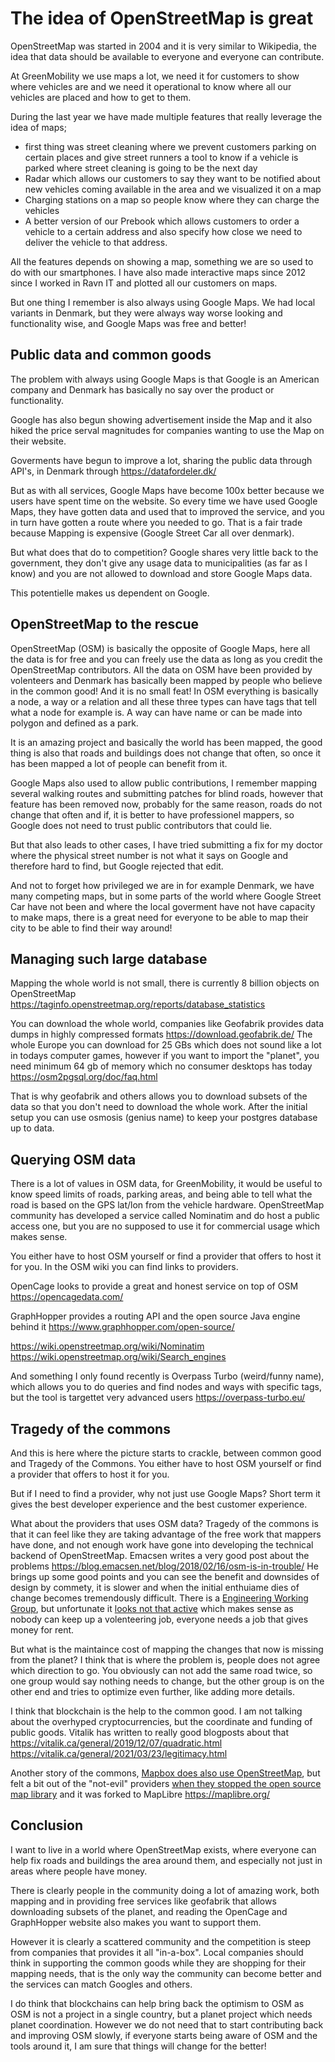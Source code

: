 # The idea of OpenStreetMap is great

OpenStreetMap was started in 2004 and it is very similar to Wikipedia, the idea that data should be available to everyone and everyone can contribute.

At GreenMobility we use maps a lot, we need it for customers to show where vehicles are and we need it operational to know where all our vehicles are placed and how to get to them.

During the last year we have made multiple features that really leverage the idea of maps;

- first thing was street cleaning where we prevent customers parking on certain places and give street runners a tool to know if a vehicle is parked where street cleaning is going to be the next day
- Radar which allows our customers to say they want to be notified about new vehicles coming available in the area and we visualized it on a map
- Charging stations on a map so people know where they can charge the vehicles
- A better version of our Prebook which allows customers to order a vehicle to a certain address and also specify how close we need to deliver the vehicle to that address.

All the features depends on showing a map, something we are so used to do with our smartphones. I have also made interactive maps since 2012 since I worked in Ravn IT and plotted all our customers on maps.

But one thing I remember is also always using Google Maps. We had local variants in Denmark, but they were always way worse looking and functionality wise, and Google Maps was free and better!

## Public data and common goods

The problem with always using Google Maps is that Google is an American company and Denmark has basically no say over the product or functionality.

Google has also begun showing advertisement inside the Map and it also hiked the price serval magnitudes for companies wanting to use the Map on their website.

Goverments have begun to improve a lot, sharing the public data through API's, in Denmark through https://datafordeler.dk/

But as with all services, Google Maps have become 100x better because we users have spent time on the website. So every time we have used Google Maps, they have gotten data and used that to improved the service, and you in turn have gotten a route where you needed to go. That is a fair trade because Mapping is expensive (Google Street Car all over denmark).

But what does that do to competition? Google shares very little back to the government, they don't give any usage data to municipalities (as far as I know) and you are not allowed to download and store Google Maps data.

This potentielle makes us dependent on Google.

## OpenStreetMap to the rescue

OpenStreetMap (OSM) is basically the opposite of Google Maps, here all the data is for free and you can freely use the data as long as you credit the OpenStreetMap contributors. All the data on OSM have been provided by volenteers and Denmark has basically been mapped by people who believe in the common good! And it is no small feat! In OSM everything is basically a node, a way or a relation and all these three types can have tags that tell what a node for example is. A way can have name or can be made into polygon and defined as a park.

It is an amazing project and basically the world has been mapped, the good thing is also that roads and buildings does not change that often, so once it has been mapped a lot of people can benefit from it.

Google Maps also used to allow public contributions, I remember mapping several walking routes and submitting patches for blind roads, however that feature has been removed now, probably for the same reason, roads do not change that often and if, it is better to have professionel mappers, so Google does not need to trust public contributors that could lie.

But that also leads to other cases, I have tried submitting a fix for my doctor where the physical street number is not what it says on Google and therefore hard to find, but Google rejected that edit.

And not to forget how privileged we are in for example Denmark, we have many competing maps, but in some parts of the world where Google Street Car have not been and where the local goverment have not have capacity to make maps, there is a great need for everyone to be able to map their city to be able to find their way around!

## Managing such large database

Mapping the whole world is not small, there is currently 8 billion objects on OpenStreetMap https://taginfo.openstreetmap.org/reports/database_statistics

You can download the whole world, companies like Geofabrik provides data dumps in highly compressed formats https://download.geofabrik.de/
The whole Europe you can download for 25 GBs which does not sound like a lot in todays computer games, however if you want to import the "planet", you need minimum 64 gb of memory which no consumer desktops has today https://osm2pgsql.org/doc/faq.html

That is why geofabrik and others allows you to download subsets of the data so that you don't need to download the whole work. After the initial setup you can use osmosis (genius name) to keep your postgres database up to data.

## Querying OSM data

There is a lot of values in OSM data, for GreenMobility, it would be useful to know speed limits of roads, parking areas, and being able to tell what the road is based on the GPS lat/lon from the vehicle hardware. OpenStreetMap community has developed a service called Nominatim and do host a public access one, but you are no supposed to use it for commercial usage which makes sense. 

You either have to host OSM yourself or find a provider that offers to host it for you. In the OSM wiki you can find links to providers.

OpenCage looks to provide a great and honest service on top of OSM https://opencagedata.com/

GraphHopper provides a routing API and the open source Java engine behind it https://www.graphhopper.com/open-source/

https://wiki.openstreetmap.org/wiki/Nominatim
https://wiki.openstreetmap.org/wiki/Search_engines

And something I only found recently is Overpass Turbo (weird/funny name), which allows you to do queries and find nodes and ways with specific tags, but the tool is targettet very advanced users https://overpass-turbo.eu/

## Tragedy of the commons

And this is here where the picture starts to crackle, between common good and Tragedy of the Commons. You either have to host OSM yourself or find a provider that offers to host it for you.

But if I need to find a provider, why not just use Google Maps? Short term it gives the best developer experience and the best customer experience.

What about the providers that uses OSM data? Tragedy of the commons is that it can feel like they are taking advantage of the free work that mappers have done, and not enough work have gone into developing the technical backend of OpenStreetMap. Emacsen writes a very good post about the problems https://blog.emacsen.net/blog/2018/02/16/osm-is-in-trouble/
He brings up some good points and you can see the benefit and downsides of design by commety, it is slower and when the initial enthuiame dies of change becomes tremendously difficult. There is a [Engineering Working Group](https://wiki.osmfoundation.org/wiki/Engineering_Working_Group), but unfortunate it [looks not that active](https://wiki.osmfoundation.org/wiki/Engineering_Working_Group/Minutes) which makes sense as nobody can keep up a volenteering job, everyone needs a job that gives money for rent.

But what is the maintaince cost of mapping the changes that now is missing from the planet? I think that is where the problem is, people does not agree which direction to go. You obviously can not add the same road twice, so one group would say nothing needs to change, but the other group is on the other end and tries to optimize even further, like adding more details.

I think that blockchain is the help to the common good. I am not talking about the overhyped cryptocurrencies, but the coordinate and funding of public goods. Vitalik has written to really good blogposts about that 
https://vitalik.ca/general/2019/12/07/quadratic.html
https://vitalik.ca/general/2021/03/23/legitimacy.html

Another story of the commons, [Mapbox does also use OpenStreetMap](https://wiki.openstreetmap.org/wiki/Mapbox), but felt a bit out of the "not-evil" providers [when they stopped the open source map library](https://www.maptiler.com/news/2021/01/mapbox-gl-open-source-fork/) and it was forked to MapLibre https://maplibre.org/

## Conclusion

I want to live in a world where OpenStreetMap exists, where everyone can help fix roads and buildings the area around them, and especially not just in areas where people have money.

There is clearly people in the community doing a lot of amazing work, both mapping and in providing free services like geofabrik that allows downloading subsets of the planet, and reading the OpenCage and GraphHopper website also makes you want to support them.

However it is clearly a scattered community and the competition is steep from companies that provides it all "in-a-box". Local companies should think in supporting the common goods while they are shopping for their mapping needs, that is the only way the community can become better and the services can match Googles and others.

I do think that blockchains can help bring back the optimism to OSM as OSM is not a project in a single country, but a planet project which needs planet coordination. However we do not need that to start contributing back and improving OSM slowly, if everyone starts being aware of OSM and the tools around it, I am sure that things will change for the better!